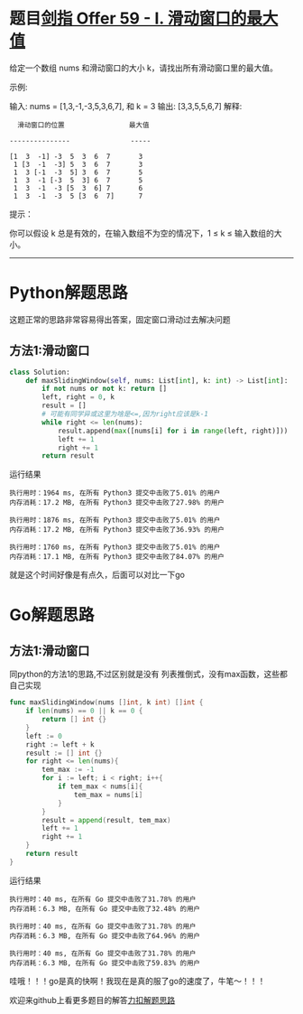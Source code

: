 # 题目[剑指 Offer 59 - I. 滑动窗口的最大值](https://leetcode-cn.com/problems/hua-dong-chuang-kou-de-zui-da-zhi-lcof/)

给定一个数组 nums 和滑动窗口的大小 k，请找出所有滑动窗口里的最大值。

示例:

输入: nums = [1,3,-1,-3,5,3,6,7], 和 k = 3
输出: [3,3,5,5,6,7] 
解释: 

```
  滑动窗口的位置                最大值

---------------               -----

[1  3  -1] -3  5  3  6  7       3
 1 [3  -1  -3] 5  3  6  7       3
 1  3 [-1  -3  5] 3  6  7       5
 1  3  -1 [-3  5  3] 6  7       5
 1  3  -1  -3 [5  3  6] 7       6
 1  3  -1  -3  5 [3  6  7]      7
```



提示：

你可以假设 k 总是有效的，在输入数组不为空的情况下，1 ≤ k ≤ 输入数组的大小。

*****

# Python解题思路

这题正常的思路非常容易得出答案，固定窗口滑动过去解决问题

## 方法1:滑动窗口

```python
class Solution:
    def maxSlidingWindow(self, nums: List[int], k: int) -> List[int]:
        if not nums or not k: return []
        left, right = 0, k
        result = []
        # 可能有同学异或这里为啥是<=,因为right应该是k-1
        while right <= len(nums):
            result.append(max([nums[i] for i in range(left, right)]))
            left += 1
            right += 1
        return result
```

运行结果

```
执行用时：1964 ms, 在所有 Python3 提交中击败了5.01% 的用户
内存消耗：17.2 MB, 在所有 Python3 提交中击败了27.98% 的用户

执行用时：1876 ms, 在所有 Python3 提交中击败了5.01% 的用户
内存消耗：17.2 MB, 在所有 Python3 提交中击败了36.93% 的用户

执行用时：1760 ms, 在所有 Python3 提交中击败了5.01% 的用户
内存消耗：17.1 MB, 在所有 Python3 提交中击败了84.07% 的用户
```

就是这个时间好像是有点久，后面可以对比一下go

# Go解题思路

## 方法1:滑动窗口

同python的方法1的思路,不过区别就是没有 列表推倒式，没有max函数，这些都自己实现

```go
func maxSlidingWindow(nums []int, k int) []int {
    if len(nums) == 0 || k == 0 {
        return [] int {}
    }
    left := 0
    right := left + k
    result := [] int {}
    for right <= len(nums){
        tem_max := -1
        for i := left; i < right; i++{
            if tem_max < nums[i]{
                tem_max = nums[i]
            }
        }
        result = append(result, tem_max)
        left += 1
        right += 1
    }
    return result
}
```

运行结果

```
执行用时：40 ms, 在所有 Go 提交中击败了31.78% 的用户
内存消耗：6.3 MB, 在所有 Go 提交中击败了32.48% 的用户

执行用时：40 ms, 在所有 Go 提交中击败了31.78% 的用户
内存消耗：6.3 MB, 在所有 Go 提交中击败了64.96% 的用户

执行用时：40 ms, 在所有 Go 提交中击败了31.78% 的用户
内存消耗：6.3 MB, 在所有 Go 提交中击败了59.83% 的用户
```

哇哦！！！go是真的快啊！我现在是真的服了go的速度了，牛笔～！！！

欢迎来github上看更多题目的解答[力扣解题思路](https://github.com/WRAllen/LeetCode)

  

